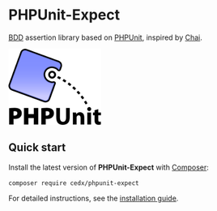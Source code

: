 # PHPUnit-Expect
[BDD](https://en.wikipedia.org/wiki/Behavior-driven_development) assertion library based on [PHPUnit](https://phpunit.de), inspired by [Chai](https://www.chaijs.com).

![PHPUnit](img/phpunit.png)

## Quick start
Install the latest version of **PHPUnit-Expect** with [Composer](https://getcomposer.org):

```shell
composer require cedx/phpunit-expect
```

For detailed instructions, see the [installation guide](installation.md).

